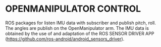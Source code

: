 # OPENMANIPULATOR CONTROL
ROS packages for listen IMU data with subscriber and publish pitch, roll.
The angles are publish on the OpenManipulator arm.
The IMU data is obtained by the use of and adaptation of the ROS SENSOR DRIVER APP (https://github.com/ros-android/android_sensors_driver).
